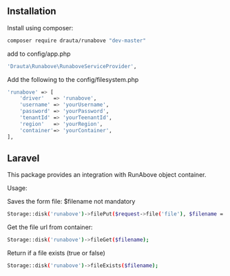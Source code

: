 Installation
------------

Install using composer:

```bash
composer require drauta/runabove "dev-master"
```

add to config/app.php

```bash
'Drauta\Runabove\RunaboveServiceProvider',
```

Add the following to the config/filesystem.php
```bash
'runabove' => [
	'driver'   => 'runabove',
	'username' => 'yourUsername',
	'password' => 'yourPassword',	  
	'tenantId' => 'yourTeenantId',
	'region'   => 'yourRegion',
	'container'=> 'yourContainer',
],
```
Laravel
-------
This package provides an integration with RunAbove object container. 

Usage:

Saves the form file: 
$filename not mandatory

```bash
Storage::disk('runabove')->filePut($request->file('file'), $filename = null);
```
Get the file url from container:

```bash
Storage::disk('runabove')->fileGet($filename);
```

Return if a file exists (true or false)
```bash
Storage::disk('runabove')->fileExists($filename);
```
